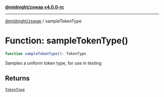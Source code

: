 [**@midnight/zswap v4.0.0-rc**](../README.md)

***

[@midnight/zswap](../globals.md) / sampleTokenType

# Function: sampleTokenType()

```ts
function sampleTokenType(): TokenType
```

Samples a uniform token type, for use in testing

## Returns

[`TokenType`](../type-aliases/TokenType.md)
